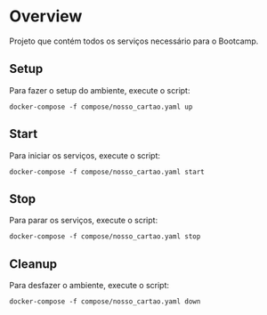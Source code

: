 # Overview

Projeto que contém todos os serviços necessário para o Bootcamp.

## Setup

Para fazer o setup do ambiente, execute o script:

`docker-compose -f compose/nosso_cartao.yaml up`

## Start

Para iniciar os serviços, execute o script:

`docker-compose -f compose/nosso_cartao.yaml start`

## Stop

Para parar os serviços, execute o script:

`docker-compose -f compose/nosso_cartao.yaml stop`

## Cleanup

Para desfazer o ambiente, execute o script:

`docker-compose -f compose/nosso_cartao.yaml down`
